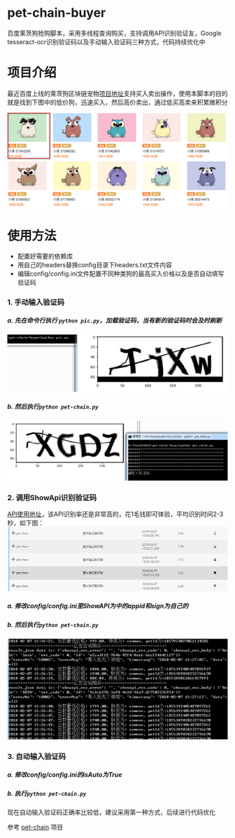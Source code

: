 # pet-chain-buyer
百度莱茨狗抢购脚本，采用多线程查询购买，支持调用API识别验证友，Google tesseract-ocr识别验证码以及手动输入验证码三种方式，代码持续优化中

# 项目介绍
最近百度上线的莱茨狗区块链宠物[项目地址](https://pet-chain.baidu.com/)支持买入卖出操作，使用本脚本的目的就是找到下图中的低价狗，迅速买入，然后高价卖出，通过低买高卖来积累微积分

![image](https://github.com/Acamy/Images/blob/master/2018-02-07_095853.png)


# 使用方法
- 配置好需要的依赖库
- 用自己的headers替换config目录下headers.txt文件内容
- 编辑config/config.ini文件配置不同种类狗的最高买入价格以及是否自动填写验证码

### 1. 手动输入验证码
##### a. 先在命令行执行 `python pic.py`，加载验证码，当有新的验证码时会及时刷新

![image](https://github.com/Acamy/Images/blob/master/4.png)

##### b. 然后执行`python pet-chain.py`

![image](https://github.com/Acamy/Images/blob/master/2.png)

### 2. 调用ShowApi识别验证码
[API使用地址](https://www.showapi.com/api/view/184)，该API识别率还是非常高的，花1毛钱即可体验，平均识别时间2-3秒，如下图：
![image](https://github.com/Acamy/Images/blob/master/2018-02-07_153002.png)
##### a. 修改config/config.ini里ShowAPI为中的appid和sign为自己的
##### b. 然后执行`python pet-chain.py`
![image](https://github.com/Acamy/Images/blob/master/2018-02-07_152735.png)

### 3. 自动输入验证码
##### a. 修改config/config.ini的isAuto为True

##### b. 执行`python pet-chain.py`
现在自动输入验证码正确率比较低，建议采用第一种方式，后续进行代码优化

参考 [pet-chain](https://github.com/yanwii/pet-chain) 项目